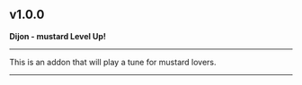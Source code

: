 ## v1.0.0

**Dijon - mustard Level Up!**

---

This is an addon that will play a tune for mustard lovers.

---
